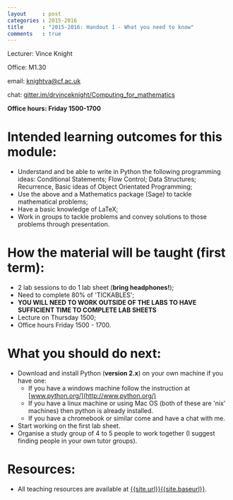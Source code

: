 ```yaml
---
layout     : post
categories : 2015-2016
title      : "2015-2016: Handout 1 - What you need to know"
comments   : true
---
```


Lecturer: Vince Knight

Office: M1.30

email: knightva@cf.ac.uk

chat: [gitter.im/drvinceknight/Computing_for_mathematics](https://gitter.im/drvinceknight/Computing_for_mathematics)

**Office hours: Friday 1500-1700**

# Intended learning outcomes for this module:

- Understand and be able to write in Python the following programming ideas: Conditional Statements; Flow Control; Data Structures; Recurrence, Basic ideas of Object Orientated Programming;
- Use the above and a Mathematics package (Sage) to tackle mathematical problems;
- Have a basic knowledge of LaTeX;
- Work in groups to tackle problems and convey solutions to those problems through presentation.

# How the material will be taught (first term):

- 2 lab sessions to do 1 lab sheet (**bring headphones!**);
- Need to complete 80% of 'TICKABLES';
- **YOU WILL NEED TO WORK OUTSIDE OF THE LABS TO HAVE SUFFICIENT TIME TO COMPLETE LAB SHEETS**
- Lecture on Thursday 1500;
- Office hours Friday 1500 - 1700.

# What you should do next:

- Download and install Python (**version 2.x**) on your own machine if you have one:
    - If you have a windows machine follow the instruction at [www.python.org/](http://www.python.org/)
    - If you have a linux machine or using Mac OS (both of these are 'nix' machines) then python is already installed.
    - If you have a chromebook or similar come and have a chat with me.
- Start working on the first lab sheet.
- Organise a study group of 4 to 5 people to work together (I suggest finding people in your own tutor groups).

# Resources:

- All teaching resources are available at [{{site.url}}{{site.baseurl}}]({{site.url}}{{site.baseurl}}).
